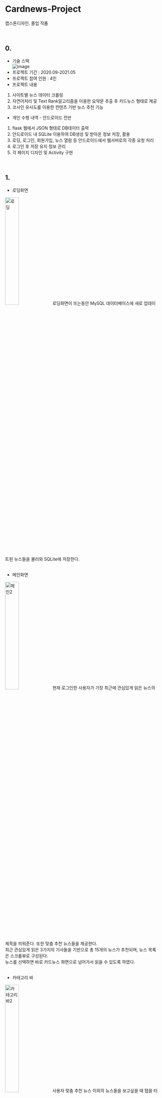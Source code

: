 # Cardnews-Project
캡스톤디자인. 졸업 작품

<br>

## 0.
* 기술 스택<br>
![image](https://user-images.githubusercontent.com/60432062/125259974-d1a82c80-e33a-11eb-963e-0b97f3df263e.png)
*	프로젝트 기간 : 2020.09-2021.05
*	프로젝트 참여 인원 : 4인
*	프로젝트 내용
1.	사이트별 뉴스 데이터 크롤링
2.	자연어처리 및 Text Rank알고리즘을 이용한 요약문 추출 후 카드뉴스 형태로 제공
3.	코사인 유사도를 이용한 컨텐츠 기반 뉴스 추천 기능

* 개인 수행 내역 - 안드로이드 전반
1.	flask 웹에서 JSON 형태로 DB데이터 출력
2.	안드로이드 내 SQLite 이용하여 DB생성 및 받아온 정보 저장, 활용
3.	로딩, 로그인, 회원가입, 뉴스 열람 등 안드로이드에서 웹서버로의 각종 요청 처리
4.	로그인 후 저장 유지 정보 관리
5.	각 페이지 디자인 및 Activity 구현

<br>

## 1.
* 로딩화면
<img width="30%" alt="로딩" src="https://user-images.githubusercontent.com/60432062/120330347-adaeff80-c327-11eb-8c7a-0ebea8b836c1.png">
로딩화면이 뜨는동안 MySQL 데이터베이스에 새로 업데이트된 뉴스들을 불러와 SQLite에 저장한다.
<br>
<br>

* 메인화면
<img width="30%" alt="메인2" src="https://user-images.githubusercontent.com/60432062/120324743-ecda5200-c321-11eb-8bd1-b0edcc6f5a69.png">
현재 로그인한 사용자가 가장 최근에 관심있게 읽은 뉴스의 제목을 띄워준다. 또한 맞춤 추천 뉴스들을 제공한다.<br> 
최근 관심있게 읽은 3가지의 기사들을 기반으로 총 15개의 뉴스가 추천되며, 뉴스 목록은 스크롤뷰로 구성된다.<br> 
뉴스를 선택하면 바로 카드뉴스 화면으로 넘어가서 읽을 수 있도록 하였다.
<br> 
<br>

* 카테고리 바
<img width="30%" alt="카테고리바2" src="https://user-images.githubusercontent.com/60432062/120326922-2e6bfc80-c324-11eb-9ea6-901f6e82882c.png">
사용자 맞춤 추천 뉴스 이외의 뉴스들을 보고싶을 때 탭을 터치하여 카테고리 바를 열 수 있다.<br> 
가장 하단에는 로그아웃 버튼을 두어 다른 사용자 계정으로도 회원가입/로그인할 수 있도록 했다.
<br> 
<br>

* 카테고리 목록 화면(사회 카테고리 선택 모습)
<img width="30%" alt="카테고리2" src="https://user-images.githubusercontent.com/60432062/120328050-66277400-c325-11eb-8886-5c7210ef3a01.png">
정치/경제/사회/생활•문화/세계/IT•과학 중 카테고리 바에서 선택한 카테고리의 다양한 뉴스들을 확인할 수 있는 목록 화면이다.<br> 
스크롤뷰로 뉴스 목록을 훑어볼 수 있으며, 뉴스를 선택하면 카드뉴스를 읽을 수 있다.
<br> 
<br>

* 카드뉴스 화면
<img width="30%" alt="카드뉴스2" src="https://user-images.githubusercontent.com/60432062/120328128-7e978e80-c325-11eb-848f-282bd1e3b6b7.png">
해당 뉴스에서 가져온 이미지를 배경에 삽입하고 그 위에 텍스트를 배치했다. <br> 
일반 인터넷 뉴스에서 핵심 문장만을 요약•추출하여 총 7장의 카드뉴스로 구성한다. <br> 
카드 한 장에는 대개 1~2문장이 들어간다. 카드 7장은 좌우로 스와이프가 가능하기 때문에 가벼운 손동작만으로 넘겨가며 읽을 수 있다. <br> 
뉴스를 선택하여 카드뉴스 화면으로 넘어온 순간부터 시간을 측정하여 카드뉴스 화면에 20초 이상 머물렀다면, 관심있게 읽은 기사로 판정하고 관심 기사목록을 업데이트한다.
<br> 
<br>

* 로그인 화면
<img width="30%" alt="로그인2" src="https://user-images.githubusercontent.com/60432062/120328215-93742200-c325-11eb-9687-2050b8740f31.png">
앱을 처음 설치한 경우에, 앱 로딩화면이 끝난 직후 로그인 화면으로 넘어오도록 설정하였다. <br> 
카테고리바에서 로그아웃 버튼을 누른 경우에도 로그인 화면이 나타난다. 한번 로그인하면 앱 내에 로그인 정보를 저장하여, 앱을 껐다가 켰을때 다시 로그인 할 필요가 없도록 하였다. <br> 
잘못 된 로그인 정보를 입력했을 때는 로그인 오류 메시지를 띄운다. 회원가입을 원할 경우 회원가입 화면으로 이동할 수 있도록 버튼을 두었다.
 <br> 
 <br>
 
* 회원가입 시 뉴스선택 화면
<img width="30%" alt="뉴스 선택2" src="https://user-images.githubusercontent.com/60432062/120328288-a555c500-c325-11eb-8ecd-dd4a0f06af9c.png">
로그인 화면에서 회원가입 버튼을 누르면 이동하는 화면으로, DB에 존재하는 뉴스들 중에 중복을 제거하여 랜덤 10개 기사를 골라 화면에 띄워서 관심뉴스를 선택하도록 한다. <br> 
10개의 뉴스는 스크롤하여 모두 확인할 수있다. <br> 
회원가입이 완료됐을 때 선택된 3개의 뉴스 하나 당 5개씩, 도합 15개의 추천뉴스를 메인화면에서 보여줄 수 있게 된다.
<br> 
<br>

* 회원가입 화면
<img width="30%" alt="회원가입2" src="https://user-images.githubusercontent.com/60432062/120328378-b9012b80-c325-11eb-827e-7a6011cac3a8.png">
관심뉴스를 고르고 나면 넘어오는 화면이다. 회원가입 아이디와 비밀번호를 입력할 수 있다. <br> 
이미 존재하는 아이디로 중복 가입을 할 경우엔 오류 메시지를 띄워 가입을 반려시킨다. <br> 
회원가입 버튼을 누르고 회원가입이 완료되면, 다시 로그인 화면으로 돌아가 로그인을 할 수 있다.
